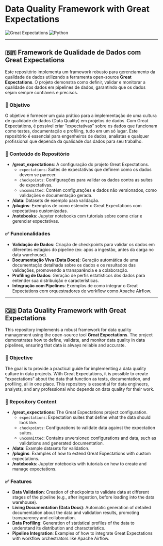 # Data Quality Framework with Great Expectations

![Great Expectations](https://img.shields.io/badge/Great%20Expectations-FF6138?style=for-the-badge&logo=great-expectations&logoColor=white) ![Python](https://img.shields.io/badge/Python-3776AB?style=for-the-badge&logo=python&logoColor=white)

---

## 🇧🇷 Framework de Qualidade de Dados com Great Expectations

Este repositório implementa um framework robusto para gerenciamento da qualidade de dados utilizando a ferramenta open-source **Great Expectations**. O projeto demonstra como definir, validar e monitorar a qualidade dos dados em pipelines de dados, garantindo que os dados sejam sempre confiáveis e precisos.

### 🎯 Objetivo

O objetivo é fornecer um guia prático para a implementação de uma cultura de qualidade de dados (Data Quality) em projetos de dados. Com Great Expectations, é possível criar “expectativas” sobre os dados que funcionam como testes, documentação e profiling, tudo em um só lugar. Este repositório é essencial para engenheiros de dados, analistas e qualquer profissional que dependa da qualidade dos dados para seu trabalho.

### 📂 Conteúdo do Repositório

*   **/great_expectations**: A configuração do projeto Great Expectations.
    *   `expectations`: Suítes de expectativas que definem como os dados devem se parecer.
    *   `checkpoints`: Configurações para validar os dados contra as suítes de expectativas.
    *   `uncommitted`: Contém configurações e dados não versionados, como validações e documentação gerada.
*   **/data**: Datasets de exemplo para validação.
*   **/plugins**: Exemplos de como estender o Great Expectations com expectativas customizadas.
*   **/notebooks**: Jupyter notebooks com tutoriais sobre como criar e gerenciar expectativas.

### ✅ Funcionalidades

*   **Validação de Dados**: Criação de checkpoints para validar os dados em diferentes estágios do pipeline (ex: após a ingestão, antes da carga no data warehouse).
*   **Documentação Viva (Data Docs)**: Geração automática de uma documentação detalhada sobre os dados e os resultados das validações, promovendo a transparência e a colaboração.
*   **Profiling de Dados**: Geração de perfis estatísticos dos dados para entender sua distribuição e características.
*   **Integração com Pipelines**: Exemplos de como integrar o Great Expectations com orquestradores de workflow como Apache Airflow.

---

## 🇬🇧 Data Quality Framework with Great Expectations

This repository implements a robust framework for data quality management using the open-source tool **Great Expectations**. The project demonstrates how to define, validate, and monitor data quality in data pipelines, ensuring that data is always reliable and accurate.

### 🎯 Objective

The goal is to provide a practical guide for implementing a data quality culture in data projects. With Great Expectations, it is possible to create “expectations” about the data that function as tests, documentation, and profiling, all in one place. This repository is essential for data engineers, analysts, and any professional who depends on data quality for their work.

### 📂 Repository Content

*   **/great_expectations**: The Great Expectations project configuration.
    *   `expectations`: Expectation suites that define what the data should look like.
    *   `checkpoints`: Configurations to validate data against the expectation suites.
    *   `uncommitted`: Contains unversioned configurations and data, such as validations and generated documentation.
*   **/data**: Example datasets for validation.
*   **/plugins**: Examples of how to extend Great Expectations with custom expectations.
*   **/notebooks**: Jupyter notebooks with tutorials on how to create and manage expectations.

### ✅ Features

*   **Data Validation**: Creation of checkpoints to validate data at different stages of the pipeline (e.g., after ingestion, before loading into the data warehouse).
*   **Living Documentation (Data Docs)**: Automatic generation of detailed documentation about the data and validation results, promoting transparency and collaboration.
*   **Data Profiling**: Generation of statistical profiles of the data to understand its distribution and characteristics.
*   **Pipeline Integration**: Examples of how to integrate Great Expectations with workflow orchestrators like Apache Airflow.

